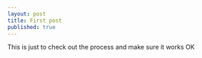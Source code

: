 ```yaml
---
layout: post
title: First post
published: true
---
```



This is just to check out the process and make sure it works OK